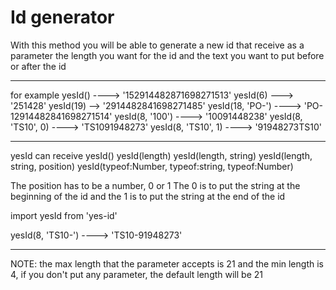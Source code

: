 
# Id generator 
With this method you will be able to generate a new id that receive as a parameter the length you want for the id and the text
you want to put before or after the id 

----------------------------------------------------------------------------------------------------------------
for example 
yesId() ----> '152914482871698271513'
yesId(6) ---> '251428'
yesId(19) --> '2914482841698271485'
yesId(18, 'PO-') ----> 'PO-12914482841698271514'
yesId(8, '100') ----> '10091448238'
yesId(8, 'TS10', 0) ----> 'TS1091948273'
yesId(8, 'TS10', 1) ----> '91948273TS10'

----------------------------------------------------------------------------------------------------------------
yesId can receive
yesId()
yesId(length)
yesId(length, string)
yesId(length, string, position)
yesId(typeof:Number, typeof:string, typeof:Number)

The position has to be a number, 0 or 1
The 0 is to put the string at the beginning of the id and the 1 is to put the string at the end of the id

import yesId from 'yes-id'

yesId(8, 'TS10-') ----> 'TS10-91948273'

----------------------------------------------------------------------------------------------------------------
NOTE: the max length that the parameter accepts is 21 and the min length is 4, if you don't put any parameter, the default length will be 21